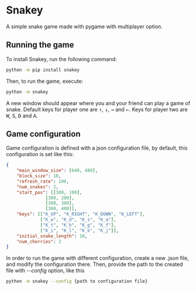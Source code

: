 # Snakey

A simple snake game made with pygame with multiplayer option.

## Running the game

To install Snakey, run the following command:

```bash
python -m pip install snakey
```

Then, to run the game, execute:

```bash
python -m snakey
```

A new window should appear where you and your friend can play a game of snake. Default keys for player one are 
<kbd>&uarr;</kbd>, <kbd>&darr;</kbd>, <kbd>&rarr;</kbd> and <kbd>&larr;</kbd>. Keys for player two are 
<kbd>W</kbd>, <kbd>S</kbd>, <kbd>D</kbd> and <kbd>A</kbd>.

## Game configuration
Game configuration is defined with a json configuration file, by default, this configuration is set like this:

```json
{
    "main_window_size": [640, 480],
	"block_size": 10,
    "refresh_rate": 100,
    "num_snakes": 2,
    "start_pos": [[300, 100],
			   [300, 200],
			   [300, 300],
			   [300, 400]],
    "keys": [["K_UP", "K_RIGHT", "K_DOWN", "K_LEFT"],
		     ["K_w", "K_d", "K_s", "K_a"],
		     ["K_t", "K_h", "K_g", "K_f"],
		     ["K_i", "K_l", "K_k", "K_j"]],
	"initial_snake_length": 10,
	"num_cherries": 2
}
```

In order to run the game with different configuration, create a new .json file, and modify the configuration there.
Then, provide the path to the created file with *--config* option, like this

```bash
python -m snakey --config {path to configuration file}
```

